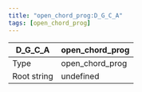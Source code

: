 ```yaml
---
title: "open_chord_prog:D_G_C_A"
tags: [open_chord_prog]
---
```


|D_G_C_A|open_chord_prog|
|---|---|
|Type|open_chord_prog|
|Root string|undefined|

